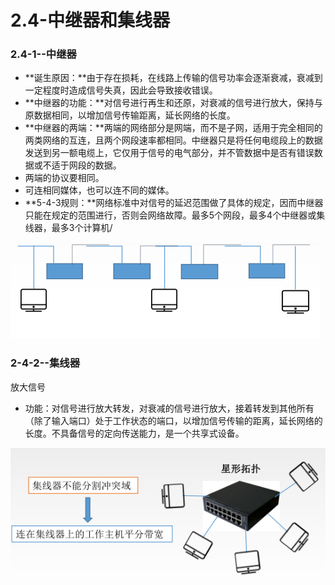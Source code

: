 # 2.4-中继器和集线器

### 2.4-1--中继器

* **诞生原因：**由于存在损耗，在线路上传输的信号功率会逐渐衰减，衰减到一定程度时造成信号失真，因此会导致接收错误。
* **中继器的功能：**对信号进行再生和还原，对衰减的信号进行放大，保持与原数据相同，以增加信号传输距离，延长网络的长度。
* **中继器的两端：**两端的网络部分是网端，而不是子网，适用于完全相同的两类网络的互连，且两个网段速率都相同。中继器只是将任何电缆段上的数据发送到另一额电缆上，它仅用于信号的电气部分，并不管数据中是否有错误数据或不适于网段的数据。
* 两端的协议要相同。
* 可连相同媒体，也可以连不同的媒体。
* **5-4-3规则：**网络标准中对信号的延迟范围做了具体的规定，因而中继器只能在规定的范围进行，否则会网络故障。最多5个网段，最多4个中继器或集线器，最多3个计算机/

![](../../.gitbook/assets/image%20%28120%29.png)

### 2-4-2--集线器

放大信号

* 功能：对信号进行放大转发，对衰减的信号进行放大，接着转发到其他所有（除了输入端口）处于工作状态的端口，以增加信号传输的距离，延长网络的长度。不具备信号的定向传送能力，是一个共享式设备。

![](../../.gitbook/assets/image%20%2854%29.png)



